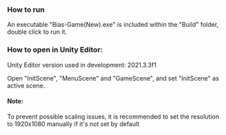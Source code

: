 ### How to run

An executable "Bias-Game(New).exe" is included within the "Build" folder, double click to run it.

### How to open in Unity Editor:

Unity Editor version used in development: 2021.3.3f1

Open "InitScene", "MenuScene" and "GameScene", and set "InitScene" as active scene.

#### Note:

To prevent possible scaling issues, it is recommended to set the resolution to 1920x1080 manually if it's not set by default